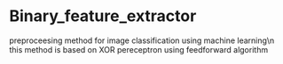 # Binary_feature_extractor

preproceesing method for image classification using machine learning\n
this method is based on XOR pereceptron using feedforward algorithm 
